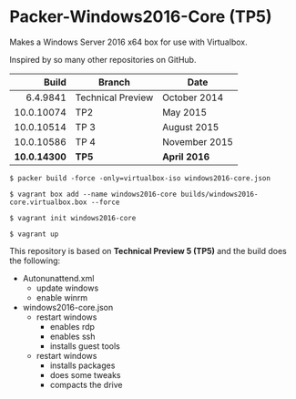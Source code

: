 # Packer-Windows2016-Core (TP5)

Makes a Windows Server 2016 x64 box for use with Virtualbox.

Inspired by so many other repositories on GitHub.

| Build	| Branch | Date |
|---:|---|---|
| 6.4.9841 | Technical Preview | October 2014 |
| 10.0.10074 |	TP2	| May 2015 |
| 10.0.10514 | TP 3	| August 2015 |
| 10.0.10586 | TP 4 | November 2015 |
| **10.0.14300** | **TP5** | **April 2016** |

```
$ packer build -force -only=virtualbox-iso windows2016-core.json

$ vagrant box add --name windows2016-core builds/windows2016-core.virtualbox.box --force

$ vagrant init windows2016-core

$ vagrant up
```

This repository is based on **Technical Preview 5 (TP5)** and the build does the following:

* Autonunattend.xml
  * update windows
  * enable winrm
* windows2016-core.json
  * restart windows
    * enables rdp
    * enables ssh
    * installs guest tools
  * restart windows
    * installs packages
    * does some tweaks
    * compacts the drive

